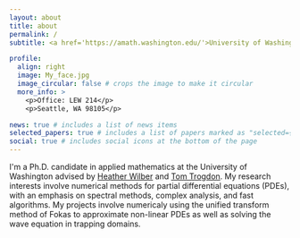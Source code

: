 ```yaml
---
layout: about
title: about
permalink: /
subtitle: <a href='https://amath.washington.edu/'>University of Washington</a>

profile:
  align: right
  image: My_face.jpg
  image_circular: false # crops the image to make it circular
  more_info: >
    <p>Office: LEW 214</p>
    <p>Seattle, WA 98105</p>

news: true # includes a list of news items
selected_papers: true # includes a list of papers marked as "selected={true}"
social: true # includes social icons at the bottom of the page
---
```

I'm a Ph.D. candidate in applied mathematics at the University of Washington advised by <a href='https://heatherw3521.github.io/'>Heather Wilber</a> and <a href='https://faculty.washington.edu/trogdon/'>Tom Trogdon</a>. My research interests involve numerical methods for partial differential equations (PDEs), with an emphasis on spectral methods, complex analysis, and fast algorithms. My projects involve numericaly using the unified transform method of Fokas to approximate non-linear PDEs as well as solving the wave equation in trapping domains.



